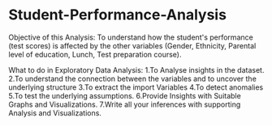 # Student-Performance-Analysis

Objective of this Analysis:
To understand how the student's performance (test scores) is affected by the other variables (Gender, Ethnicity, Parental level of education, Lunch, Test preparation course).

What to do in  Exploratory Data Analysis:
1.To Analyse insights in the dataset.
2.To understand the connection between the variables and to uncover the underlying structure
3.To extract the import Variables
4.To detect anomalies
5.To test the underlying assumptions.
6.Provide Insights with Suitable Graphs and Visualizations.
7.Write all your inferences with supporting Analysis and Visualizations.
